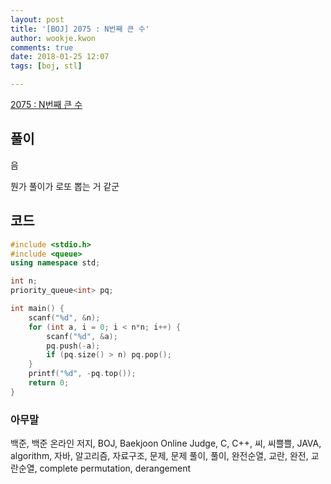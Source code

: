```yaml
---
layout: post
title: '[BOJ] 2075 : N번째 큰 수'
author: wookje.kwon
comments: true
date: 2018-01-25 12:07
tags: [boj, stl]

---
```


[2075 : N번째 큰 수](https://www.acmicpc.net/problem/2075)

## 풀이

음

뭔가 풀이가 로또 뽑는 거 같군

## 코드

```cpp
#include <stdio.h>
#include <queue>
using namespace std;

int n;
priority_queue<int> pq;

int main() {
	scanf("%d", &n);
	for (int a, i = 0; i < n*n; i++) {
		scanf("%d", &a);
		pq.push(-a);
		if (pq.size() > n) pq.pop();
	}
	printf("%d", -pq.top());
	return 0;
}
```

### 아무말  
백준, 백준 온라인 저지, BOJ, Baekjoon Online Judge, C, C++, 씨, 씨쁠쁠, JAVA, algorithm, 자바, 알고리즘, 자료구조, 문제, 문제 풀이, 풀이, 완전순열, 교란, 완전, 교란순열, complete permutation, derangement
